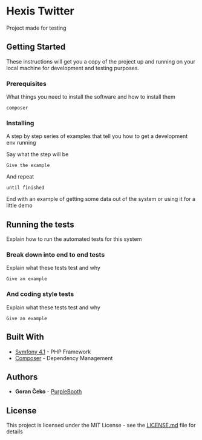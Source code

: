 # Hexis Twitter

Project made for testing

## Getting Started

These instructions will get you a copy of the project up and running on your local machine for development and testing purposes.

### Prerequisites

What things you need to install the software and how to install them

```
composer
```

### Installing

A step by step series of examples that tell you how to get a development env running

Say what the step will be

```
Give the example
```

And repeat

```
until finished
```

End with an example of getting some data out of the system or using it for a little demo

## Running the tests

Explain how to run the automated tests for this system

### Break down into end to end tests

Explain what these tests test and why

```
Give an example
```

### And coding style tests

Explain what these tests test and why

```
Give an example
```

## Built With

* [Symfony 4.1](https://symfony.com/doc/4.1/setup.html) - PHP Framework
* [Composer](https://getcomposer.org/) - Dependency Management

## Authors

* **Goran Čeko** - [PurpleBooth](https://github.com/PurpleBooth)

## License

This project is licensed under the MIT License - see the [LICENSE.md](LICENSE.md) file for details
